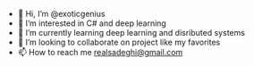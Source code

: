 - 👋 Hi, I’m @exoticgenius
- 👀 I’m interested in C# and deep learning
- 🌱 I’m currently learning deep learning and disributed systems
- 💞️ I’m looking to collaborate on project like my favorites
- 📫 How to reach me realsadeghi@gmail.com
